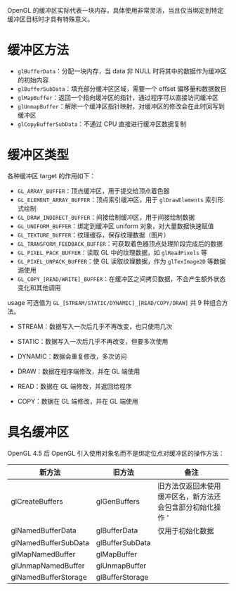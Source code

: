 OpenGL 的缓冲区实际代表一块内存，具体使用非常灵活，当且仅当绑定到特定缓冲区目标时才具有特殊意义。
# 缓冲区方法

-  `glBufferData`：分配一块内存，当 data 非 NULL 时将其中的数据作为缓冲区的初始内容
-  `glBufferSubData`：填充部分缓冲区区域，需要一个 offset 偏移量和数据数目
-  `glMapBuffer`：返回一个指向缓冲区的指针，通过程序可以直接访问缓冲区
-  `glUnmapBuffer`：解除一个缓冲区指针映射，对缓冲区的修改会在此时回写到缓冲区
-  `glCopyBufferSubData`：不通过 CPU 直接进行缓冲区数据复制
# 缓冲区类型

各种缓冲区 target 的作用如下：
- `GL_ARRAY_BUFFER`：顶点缓冲区，用于提交给顶点着色器
- `GL_ELEMENT_ARRAY_BUFFER`：顶点索引缓冲区，用于 `glDrawElements` 索引形式绘制
- `GL_DRAW_INDIRECT_BUFFER`：间接绘制缓冲区，用于间接绘制数据
- `GL_UNIFORM_BUFFER`：绑定到缓冲区 uniform 对象，对大量数据快速赋值
- `GL_TEXTURE_BUFFER`：纹理缓存，保存纹理数据（图片）
- `GL_TRANSFORM_FEEDBACK_BUFFER`：可获取着色器顶点处理阶段完成后的数据
- `GL_PIXEL_PACK_BUFFER`：读取 GL 中的纹理数据，如 `glReadPixels` 等
- `GL_PIXEL_UNPACK_BUFFER`：使 GL 读取纹理数据，作为 `glTexImage2D` 等数据源使用
- `GL_COPY_[READ/WRITE]_BUFFER`：在缓冲区之间拷贝数据，不会产生额外状态变化和其他调用

usage 可选值为 `GL_[STREAM/STATIC/DYNAMIC]_[READ/COPY/DRAW]` 共 9 种组合方法。
- STREAM：数据写入一次后几乎不再改变，也只使用几次
- STATIC：数据写入一次后几乎不再改变，但要多次使用
- DYNAMIC：数据会重复修改，多次访问

- DRAW：数据在程序端修改，并在 GL 端使用
- READ：数据在 GL 端修改，并返回给程序
- COPY：数据在 GL 端修改，并在 GL 端使用
# 具名缓冲区

OpenGL 4.5 后 OpenGL 引入使用对象名而不是绑定位点对缓冲区的操作方法：

| 新方法               | 旧方法          | 备注                                                       |
| -------------------- | --------------- | ---------------------------------------------------------- |
| glCreateBuffers      | glGenBuffers    | 旧方法仅返回未使用缓冲区名，新方法还会包含部分初始化操作 ‘ |
| glNamedBufferData    | glBufferData    | 仅用于初始化数据                                           |
| glNamedBufferSubData | glBufferSubData |                                                            |
| glMapNamedBuffer     | glMapBuffer     |                                                            |
| glUnmapNamedBuffer   | glUnmapBuffer   |                                                            |
| glNamedBufferStorage | glBufferStorage |                                                            |
